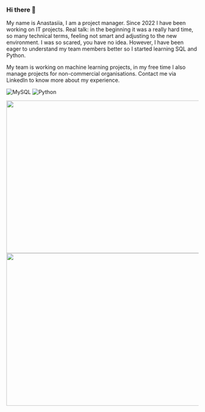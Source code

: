 ### Hi there 👋
  My name is Anastasiia, I am a project manager. Since 2022 I have been working on IT projects. Real talk: in the beginning it was a really hard time, so many technical terms, feeling not smart and adjusting to the new environment. I was so scared, you have no idea. However, I have been eager to understand my team members better so I started learning SQL and Python.

  My team is working on machine learning projects, in my free time I also manage projects for non-commercial organisations.
Contact me via LinkedIn to know more about my experience.

![MySQL](https://img.shields.io/badge/mysql-%2300f.svg?style=for-the-badge&logo=mysql&logoColor=white) ![Python](https://img.shields.io/badge/python-3670A0?style=for-the-badge&logo=python&logoColor=ffdd54)


<img src="https://stepik.org/certificate/e53450ffa00ecc8b12388da0472defa38db17738.png?resolution=medium
" width="600" height="400"/>
<img src="
https://stepik.org/certificate/418147d1a0a8e903d66efc4141d03248c10c2e21.png?resolution=medium
" width="600" height="400"/>


<!--
<img src="[https://images.unsplash.com/photo-1588588256701-69dcfe4043c6?ixlib=rb-4.0.3&ixid=MnwxMjA3fDB8MHxwaG90by1wYWdlfHx8fGVufDB8fHx8&auto=format&fit=crop&w=1065&q=80]()" width="600" height="400"/>

- 🔭 I’m currently working on ...
- 🌱 I’m currently learning ...
- 👯 I’m looking to collaborate on ..


**aiakobson/aiakobson** is a ✨ _special_ ✨ repository because its `README.md` (this file) appears on your GitHub profile.

Here are some ideas to get you started:

- 🔭 I’m currently working on ...
- 🌱 I’m currently learning ...
- 👯 I’m looking to collaborate on ...
- 🤔 I’m looking for help with ...
- 💬 Ask me about ...
- 📫 How to reach me: ...
- 😄 Pronouns: ...
- ⚡ Fun fact: ...
-->
